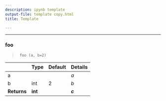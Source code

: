 ```yaml
---
description: ipynb template
output-file: template copy.html
title: Template

---
```



<!-- WARNING: THIS FILE WAS AUTOGENERATED! DO NOT EDIT! -->

---

### foo

>      foo (a, b=2)

|    | **Type** | **Default** | **Details** |
| -- | -------- | ----------- | ----------- |
| a |  |  | $a$ |
| b | int | 2 | $b$ |
| **Returns** | **int** |  | **$c$** |


